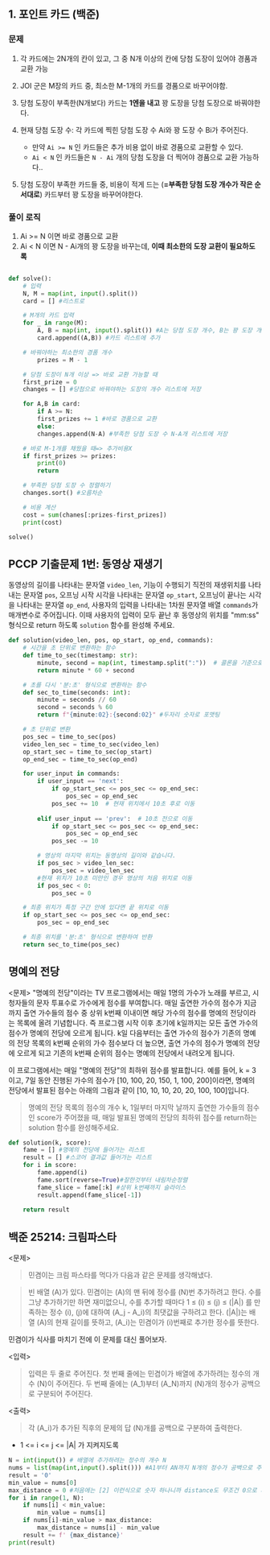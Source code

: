 ## 1. 포인트 카드 (백준)

### 문제
1. 각 카드에는 2N개의 칸이 있고, 그 중 N개 이상의 칸에 당첨 도장이 있어야 경품과 교환 가능
2. JOI 군은 M장의 카드 중, 최소한 M-1개의 카드를 경품으로 바꾸어야함.
3. 당첨 도장이 부족한(N개보다) 카드는 **1엔을 내고** 꽝 도장을 당첨 도장으로 바꿔야한다. 

4. 현재 당첨 도장 수: 각 카드에 찍힌 당첨 도장 수 Ai와 꽝 도장 수 Bi가 주어진다. 
    - 만약 `Ai >= N` 인 카드들은 추가 비용 없이 바로 경품으로 교환할 수 있다.
    - `Ai < N` 인 카드들은 `N - Ai` 개의 당첨 도장을 더 찍어야 경품으로 교환 가능하다.. 

5. 당첨 도장이 부족한 카드들 중, 비용이 적게 드는 (**=부족한 당첨 도장 개수가 작은 순서대로**) 카드부터 꽝 도장을 바꾸어야한다. 

### 풀이 로직
1) Ai >= N 이면 바로 경품으로 교환
2) Ai < N 이면 N - Ai개의 꽝 도장을 바꾸는데, **이때 최소한의 도장 교환이 필요하도록**

```python

def solve():
    # 입력
    N, M = map(int, input().split())
    card = [] #리스트로 

    # M개의 카드 입력
    for _ in range(M):
        A, B = map(int, input().split()) #A는 당첨 도장 개수, B는 꽝 도장 개수
        card.append((A,B)) #카드 리스트에 추가 

    # 바꿔야하는 최소한의 경품 개수
        prizes = M - 1

    # 당첨 도장이 N개 이상 => 바로 교환 가능할 때 
    first_prize = 0 
    changes = [] #당첨으로 바꿔야하는 도장의 개수 리스트에 저장

    for A,B in card:
        if A >= N:
        first_prizes += 1 #바로 경품으로 교환
        else:
        changes.append(N-A) #부족한 당첨 도장 수 N-A개 리스트에 저장 

    # 바로 M-1개를 채웠을 때=> 추가비용X
    if first_prizes >= prizes: 
        print(0)
        return

    # 부족한 당첨 도장 수 정렬하기 
    changes.sort() #오름차순

    # 비용 계산 
    cost = sum(chanes[:prizes-first_prizes])
    print(cost)

solve()
```


## PCCP 기출문제 1번: 동영상 재생기

동영상의 길이를 나타내는 문자열 `video_len`, 기능이 수행되기 직전의 재생위치를 나타내는 문자열 `pos`, 오프닝 시작 시각을 나타내는 문자열 `op_start`, 오프닝이 끝나는 시각을 나타내는 문자열 `op_end`, 사용자의 입력을 나타내는 1차원 문자열 배열 `commands`가 매개변수로 주어집니다. 이때 사용자의 입력이 모두 끝난 후 동영상의 위치를 "mm:ss" 형식으로 return 하도록 `solution` 함수를 완성해 주세요.

```python
def solution(video_len, pos, op_start, op_end, commands):
    # 시간을 초 단위로 변환하는 함수
    def time_to_sec(timestamp: str):
        minute, second = map(int, timestamp.split(":"))  # 콜론을 기준으로 분과 초를 분리
        return minute * 60 + second

    # 초를 다시 '분:초' 형식으로 변환하는 함수
    def sec_to_time(seconds: int):
        minute = seconds // 60
        second = seconds % 60
        return f"{minute:02}:{second:02}" #두자리 숫자로 포맷팅

    # 초 단위로 변환
    pos_sec = time_to_sec(pos)
    video_len_sec = time_to_sec(video_len)
    op_start_sec = time_to_sec(op_start)
    op_end_sec = time_to_sec(op_end)

    for user_input in commands:
        if user_input == 'next':
            if op_start_sec <= pos_sec <= op_end_sec:
                pos_sec = op_end_sec
            pos_sec += 10  # 현재 위치에서 10초 후로 이동
            
        elif user_input == 'prev':  # 10초 전으로 이동
            if op_start_sec <= pos_sec <= op_end_sec:
                pos_sec = op_end_sec
            pos_sec -= 10

        # 영상의 마지막 위치는 동영상의 길이와 같습니다.
        if pos_sec > video_len_sec:
            pos_sec = video_len_sec
        #현재 위치가 10초 미만인 경우 영상의 처음 위치로 이동
        if pos_sec < 0:
            pos_sec = 0

    # 최종 위치가 특정 구간 안에 있다면 끝 위치로 이동
    if op_start_sec <= pos_sec <= op_end_sec:
        pos_sec = op_end_sec

    # 최종 위치를 '분:초' 형식으로 변환하여 반환
    return sec_to_time(pos_sec)
```

## 명예의 전당

<문제>
"명예의 전당"이라는 TV 프로그램에서는 매일 1명의 가수가 노래를 부르고, 시청자들의 문자 투표수로 가수에게 점수를 부여합니다. 매일 출연한 가수의 점수가 지금까지 출연 가수들의 점수 중 상위 k번째 이내이면 해당 가수의 점수를 명예의 전당이라는 목록에 올려 기념합니다. 즉 프로그램 시작 이후 초기에 k일까지는 모든 출연 가수의 점수가 명예의 전당에 오르게 됩니다. k일 다음부터는 출연 가수의 점수가 기존의 명예의 전당 목록의 k번째 순위의 가수 점수보다 더 높으면, 출연 가수의 점수가 명예의 전당에 오르게 되고 기존의 k번째 순위의 점수는 명예의 전당에서 내려오게 됩니다.

이 프로그램에서는 매일 "명예의 전당"의 최하위 점수를 발표합니다. 예를 들어, k = 3이고, 7일 동안 진행된 가수의 점수가 [10, 100, 20, 150, 1, 100, 200]이라면, 명예의 전당에서 발표된 점수는 아래의 그림과 같이 [10, 10, 10, 20, 20, 100, 100]입니다.

> 명예의 전당 목록의 점수의 개수 k, 1일부터 마지막 날까지 출연한 가수들의 점수인 score가 주어졌을 때, 매일 발표된 명예의 전당의 최하위 점수를 return하는 solution 함수를 완성해주세요.


```py
def solution(k, score):
    fame = [] #명예의 전당에 들어가는 리스트
    result = [] #스코어 결과값 들어가는 리스트
    for i in score:
        fame.append(i)
        fame.sort(reverse=True)#잘한것부터 내림차순정렬
        fame_slice = fame[:k] #상위 k번째까지 슬라이스
        result.append(fame_slice[-1])
    
    return result

```

## 백준 25214: 크림파스타 
<문제>

>민겸이는 크림 파스타를 먹다가 다음과 같은 문제를 생각해냈다.

>빈 배열 
\(A\)가 있다. 민겸이는 
\(A\)의 맨 뒤에 정수를 
\(N\)번 추가하려고 한다. 수를 그냥 추가하기만 하면 재미없으니, 수를 추가할 때마다 1 ≤ 
\(i\) ≤ 
\(j\) ≤ 
\(|A|\) 를 만족하는 정수 
\(i\), 
\(j\)에 대하여 
\(A_j - A_i\)의 최댓값을 구하려고 한다. 
\(|A|\)는 배열 
\(A\)의 현재 길이를 뜻하고, 
\(A_i\)는 민겸이가 
\(i\)번째로 추가한 정수를 뜻한다.

민겸이가 식사를 마치기 전에 이 문제를 대신 풀어보자.

<입력>

>입력은 두 줄로 주어진다.
첫 번째 줄에는 민겸이가 배열에 추가하려는 정수의 개수 
\(N\)이 주어진다.
두 번째 줄에는 
\(A_1\)부터 
\(A_N\)까지 
\(N\)개의 정수가 공백으로 구분되어 주어진다.

<출력>

>각 \(A_i\)가 추가된 직후의 문제의 답 
\(N\)개를 공백으로 구분하여 출력한다.

- 1 <= i <= j <= |A| 가 지켜지도록

```py
N = int(input()) # 배열에 추가하려는 정수의 개수 N
nums = list(map(int,input().split())) #A1부터 AN까지 N개의 정수가 공백으로 주어짐.
result = '0'
min_value = nums[0] 
max_distance = 0 #처음에는 [2] 이런식으로 숫자 하나니까 distance도 무조건 0으로 시작 
for i in range(1, N):
    if nums[i] < min_value:
        min_value = nums[i]
    if nums[i]-min_value > max_distance:
        max_distance = nums[i] - min_value
    result += f' {max_distance}'
print(result)
